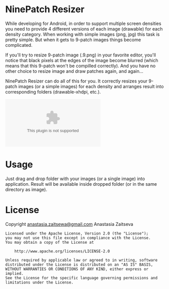 NinePatch Resizer
===============

While developing for Android, in order to support multiple screen densities you need to provide 4 different versions of each image (drawable) for each density category. When working with simple images (png, jpg) this task is pretty simple. But when it gets to 9-patch images things become complicated.

If you'll try to resize 9-patch image (.9.png) in your favorite editor, you'll notice that black pixels at the edges of the image become blurred (which means that this 9-patch won't be compilled correctly). And you have no other choice to resize image and draw patches again, and again...

NinePatch Resizer can do all of this for you. It correctly resizes your 9-patch images (or a simple images) for each density and arranges result into corresponding folders (drawable-xhdpi, etc.).


![Download](https://github.com/anastasia-zaitsewa/NinePatchResizer/blob/master/NinePatchResizer.zip?raw=true)

Usage
=====

Just drag and drop folder with your images (or a single image) into application. Result will be available inside dropped folder (or in the same directory as image).

License
=======

  Copyright anastasia.zaitsewa@gmail.com Anastasia Zaitseva

	Licensed under the Apache License, Version 2.0 (the "License");
	you may not use this file except in compliance with the License.
	You may obtain a copy of the License at

		http://www.apache.org/licenses/LICENSE-2.0

	Unless required by applicable law or agreed to in writing, software
	distributed under the License is distributed on an "AS IS" BASIS,
	WITHOUT WARRANTIES OR CONDITIONS OF ANY KIND, either express or implied.
	See the License for the specific language governing permissions and
	limitations under the License.
